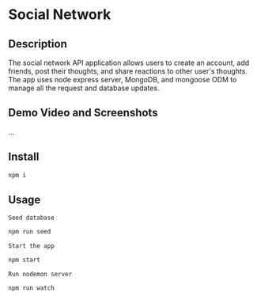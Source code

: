 # Social Network


## Description

The social network API application allows users to create an account, add friends, post their thoughts, and share reactions to other user's thoughts. The app uses node express server, MongoDB, and mongoose ODM to manage all the request and database updates. 

## Demo Video and Screenshots

...

## Install

```sh
npm i
```

## Usage

`Seed database`
```sh
npm run seed
```

`Start the app`
```sh
npm start
```

`Run nodemon server`
```sh
npm run watch
```


